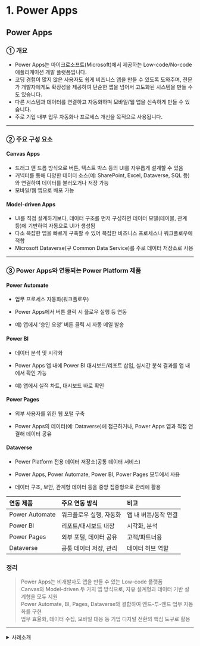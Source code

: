 # 1. Power Apps

## Power Apps

### ① 개요
- Power Apps는 마이크로소프트(Microsoft)에서 제공하는 Low-code/No-code 애플리케이션 개발 플랫폼입니다.
- 코딩 경험이 많지 않은 사용자도 쉽게 비즈니스 앱을 만들 수 있도록 도와주며, 전문가 개발자에게도 확장성을 제공하여 단순한 앱을 넘어서 고도화된 시스템을 만들 수도 있습니다.
- 다른 시스템과 데이터를 연결하고 자동화하며 모바일/웹 앱을 신속하게 만들 수 있습니다.
- 주로 기업 내부 업무 자동화나 프로세스 개선을 목적으로 사용됩니다.
---
### ② 주요 구성 요소
#### Canvas Apps
- 드래그 앤 드롭 방식으로 버튼, 텍스트 박스 등의 UI를 자유롭게 설계할 수 있음
- 커넥터를 통해 다양한 데이터 소스(예: SharePoint, Excel, Dataverse, SQL 등)와 연결하여 데이터를 불러오거나 저장 가능
- 모바일/웹 앱으로 배포 가능

#### Model-driven Apps
- UI를 직접 설계하기보다, 데이터 구조를 먼저 구성하면 데이터 모델(테이블, 관계 등)에 기반하여 자동으로 UI가 생성됨
- 다소 복잡한 앱을 빠르게 구축할 수 있어 복잡한 비즈니스 프로세스나 워크플로우에 적합
- Microsoft Dataverse(구 Common Data Service)를 주로 데이터 저장소로 사용
---
### ③ Power Apps와 연동되는 Power Platform 제품
#### Power Automate

- 업무 프로세스 자동화(워크플로우)

- Power Apps에서 버튼 클릭 시 플로우 실행 등 연동

- 예) 앱에서 ‘승인 요청’ 버튼 클릭 시 자동 메일 발송

#### Power BI

- 데이터 분석 및 시각화

- Power Apps 앱 내에 Power BI 대시보드/리포트 삽입, 실시간 분석 결과를 앱 내에서 확인 가능

- 예) 앱에서 실적 차트, 대시보드 바로 확인

#### Power Pages

- 외부 사용자를 위한 웹 포털 구축

- Power Apps의 데이터(예: Dataverse)에 접근하거나, Power Apps 앱과 직접 연결해 데이터 공유

#### Dataverse

- Power Platform 전용 데이터 저장소(공통 데이터 서비스)

- Power Apps, Power Automate, Power BI, Power Pages 모두에서 사용

- 데이터 구조, 보안, 관계형 데이터 등을 중앙 집중형으로 관리에 활용

| 연동 제품          | 주요 연동 방식      | 비고           |
| :------------- | :------------ | :----------- |
| Power Automate | 워크플로우 실행, 자동화 | 앱 내 버튼/동작 연결 |
| Power BI       | 리포트/대시보드 내장   | 시각화, 분석      |
| Power Pages    | 외부 포털, 데이터 공유 | 고객/파트너용      |
| Dataverse      | 공통 데이터 저장, 관리 | 데이터 허브 역할    |


### 정리
>Power Apps는 비개발자도 앱을 만들 수 있는 Low-code 플랫폼  
>Canvas와 Model-driven 두 가지 앱 방식으로, 자유 설계형과 데이터 기반 설계형을 모두 지원  
>Power Automate, BI, Pages, Dataverse와 결합하여 엔드-투-엔드 업무 자동화를 구현  
>업무 효율화, 데이터 수집, 모바일 대응 등 기업 디지털 전환의 핵심 도구로 활용  


---

<details>
<summary>사례소개</summary>

## 1) 사내 연차관리 앱

<img width="600" src="https://github.com/user-attachments/assets/5bc2c43c-2f45-4a62-9cbd-5b2b9390c3b6" />


## 2) 입고관리 시스템

<img width="800" src="https://github.com/user-attachments/assets/089fd6cc-2786-41f5-9602-ecf08ed29d3f" />


## 3) 호텔예약시스템 자동화

<img width="800" src="https://github.com/user-attachments/assets/8f6ae8bc-348d-4849-a097-e861db6019fe" />

<img width="600" src="https://github.com/user-attachments/assets/7f53e821-4e1b-4e20-99bd-eff6c3b5324c" />

## 4) 작업 지시서 영문 번역 시스템

<img width="800" src="https://github.com/user-attachments/assets/bd01835a-8111-4a0c-a3ca-5bbeada3acb0" />
<img width="800" src="https://github.com/user-attachments/assets/bce21e0d-ff56-4cea-a07c-dd091a9fcecc" />
<img width="800" src="https://github.com/user-attachments/assets/aabc299d-7727-435d-be4e-148ecd454522" />


## 5) Microsoft 공식 사례 - 삼성물산

<img width="800" src="https://github.com/user-attachments/assets/6278798d-d3c2-4a58-83ca-4708329ba486" />

[Microsoft Azure 기반으로 RISE with SAP 구현](https://www.microsoft.com/ko-kr/customers/story/21624-samsung-electronics-azure)


## 6) Microsoft 공식 사례 - 농협중앙회

<img width="800" src="https://github.com/user-attachments/assets/01a5e465-55e6-4eee-9626-2971bf8bc4a7" />

[Microsoft Power Platform 기반으로 현장 맞춤 앱 플랫폼 ‘NH UP(業) 스토어’ 개발](https://www.microsoft.com/ko-kr/customers/story/22109-national-agricultural-cooperative-federation-azure)


</details>
